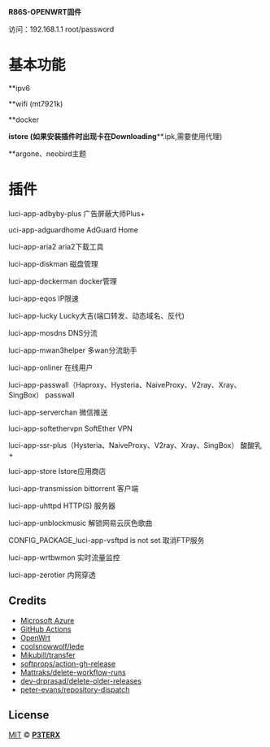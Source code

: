 **R86S-OPENWRT固件**

访问：192.168.1.1 root/password
# 基本功能

**ipv6

**wifi (mt7921k)

**docker

**istore (如果安装插件时出现卡在Downloading****.ipk,需要使用代理)

**argone、neobird主题

# 插件

luci-app-adbyby-plus  广告屏蔽大师Plus+

uci-app-adguardhome  AdGuard Home

luci-app-aria2  aria2下载工具

luci-app-diskman  磁盘管理

luci-app-dockerman  docker管理

luci-app-eqos  IP限速

luci-app-lucky  Lucky大吉(端口转发、动态域名、反代)

luci-app-mosdns  DNS分流

luci-app-mwan3helper 多wan分流助手

luci-app-onliner  在线用户

luci-app-passwall（Haproxy、Hysteria、NaiveProxy、V2ray、Xray、SingBox） passwall

luci-app-serverchan  微信推送

luci-app-softethervpn  SoftEther VPN

luci-app-ssr-plus（Hysteria、NaiveProxy、V2ray、Xray、SingBox） 酸酸乳+

luci-app-store  Istore应用商店

luci-app-transmission  bittorrent 客户端

luci-app-uhttpd   HTTP(S) 服务器

luci-app-unblockmusic  解锁网易云灰色歌曲

CONFIG_PACKAGE_luci-app-vsftpd is not set  取消FTP服务

luci-app-wrtbwmon  实时流量监控

luci-app-zerotier  内网穿透

## Credits

- [Microsoft Azure](https://azure.microsoft.com)
- [GitHub Actions](https://github.com/features/actions)
- [OpenWrt](https://github.com/openwrt/openwrt)
- [coolsnowwolf/lede](https://github.com/coolsnowwolf/lede)
- [Mikubill/transfer](https://github.com/Mikubill/transfer)
- [softprops/action-gh-release](https://github.com/softprops/action-gh-release)
- [Mattraks/delete-workflow-runs](https://github.com/Mattraks/delete-workflow-runs)
- [dev-drprasad/delete-older-releases](https://github.com/dev-drprasad/delete-older-releases)
- [peter-evans/repository-dispatch](https://github.com/peter-evans/repository-dispatch)

## License

[MIT](https://github.com/P3TERX/Actions-OpenWrt/blob/main/LICENSE) © [**P3TERX**](https://p3terx.com)
